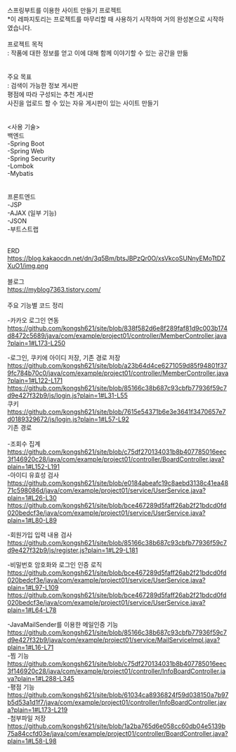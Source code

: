 
스프링부트를 이용한 사이트 만들기 프로젝트<br>
*이 레파지토리는 프로젝트를 마무리할 때 사용하기 시작하여 거의 완성본으로 시작하였습니다.
<br><br>
프로젝트 목적<br>
: 작품에 대한 정보를 얻고 이에 대해 함께 이야기할 수 있는 공간을 만듦<br>
<br><br>
주요 목표<br>
: 검색이 가능한 정보 게시판<br>
  평점에 따라 구성되는 추천 게시판<br>
  사진을 업로드 할 수 있는 자유 게시판이 있는 사이트 만들기<br>
<br><br>
<사용 기술><br>
백엔드<br>
-Spring Boot<br>
-Spring Web<br>
-Spring Security<br>
-Lombok<br>
-Mybatis<br>
<br><br>
프론트엔드<br>
-JSP<br>
-AJAX (일부 기능)<br>
-JSON<br>
-부트스트랩<br>
<br>

ERD<br>
https://blog.kakaocdn.net/dn/3q5Bm/btsJBPzQr0O/xsVkcoSUNnyEMoTtDZXuO1/img.png<br>
<br>
블로그<br>
https://myblog7363.tistory.com/
<br>
<br>
주요 기능별 코드 정리<br>

-카카오 로그인 연동<br>
https://github.com/kongsh621/site/blob/838f582d6e8f289faf81d9c003b174d8472c5689/java/com/example/project01/controller/MemberController.java?plain=1#L173-L250<br>

-로그인, 쿠키에 아이디 저장, 기존 경로 저장<br>
https://github.com/kongsh621/site/blob/a23b64d4ce6271059d85f94801f379fc784b70c0/java/com/example/project01/controller/MemberController.java?plain=1#L122-L171<br>
https://github.com/kongsh621/site/blob/85166c38b687c93cbfb77936f59c7d9e427f32b9/js/login.js?plain=1#L31-L55<br>
쿠키<br>
https://github.com/kongsh621/site/blob/7615e54371b6e3e3641f3470657e7d0189329672/js/login.js?plain=1#L57-L92<br>
기존 경로<br><br>
-조회수 집계<br>
https://github.com/kongsh621/site/blob/c75df270134031b8b407785016eec3f146920c28/java/com/example/project01/controller/BoardController.java?plain=1#L152-L191<br>
-아이디 유효성 검사<br>
https://github.com/kongsh621/site/blob/e0184abeafc19c8aebd3138c41ea4871c598086d/java/com/example/project01/service/UserService.java?plain=1#L26-L30<br>
https://github.com/kongsh621/site/blob/bce467289d5faff26ab2f21bdcd0fd020bedcf3e/java/com/example/project01/service/UserService.java?plain=1#L80-L89

-회원가입 입력 내용 검사<br>
https://github.com/kongsh621/site/blob/85166c38b687c93cbfb77936f59c7d9e427f32b9/js/register.js?plain=1#L29-L181<br>

-비밀번호 암호화와 로그인 인증 로직<br>
https://github.com/kongsh621/site/blob/bce467289d5faff26ab2f21bdcd0fd020bedcf3e/java/com/example/project01/service/UserService.java?plain=1#L97-L109<br>
https://github.com/kongsh621/site/blob/bce467289d5faff26ab2f21bdcd0fd020bedcf3e/java/com/example/project01/service/UserService.java?plain=1#L64-L78<br>

-JavaMailSender를 이용한 메일인증 기능<br>
https://github.com/kongsh621/site/blob/85166c38b687c93cbfb77936f59c7d9e427f32b9/java/com/example/project01/service/MailServiceImpl.java?plain=1#L16-L71<br>
-찜 기능<br>
https://github.com/kongsh621/site/blob/c75df270134031b8b407785016eec3f146920c28/java/com/example/project01/controller/InfoBoardController.java?plain=1#L288-L345<br>
-평점 기능<br>
https://github.com/kongsh621/site/blob/61034ca8936824f59d038150a7b97b5d53a1d1f7/java/com/example/project01/controller/InfoBoardController.java?plain=1#L173-L219<br>
-첨부파일 저장<br>
https://github.com/kongsh621/site/blob/1a2ba765d6e058cc60db04e5139b75a84ccfd03e/java/com/example/project01/controller/BoardController.java?plain=1#L58-L98
